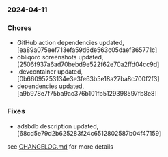 ### 2024-04-11

### Chores
+ GitHub action dependencies updated, [ea89a075eef713efa59d6de563c05daef365771c]
+ obliqoro screenshots updated, [2506f937a6ad70bebd9e522f62e70a2ffd04cc9d]
+ .devcontainer updated, [0b66095253134e3e3fe63b5e18a27ba8c700f2f3]
+ dependencies updated, [a9b978e7f75ba9ac376b101fb5129398597fb8e8]

### Fixes
+ adsbdb description updated, [68cd5e79d2b625283f24c6512802587b04f47159]

see <a href='https://github.com/mrjackwills/mrjackwills_vue/blob/main/CHANGELOG.md'>CHANGELOG.md</a> for more details
